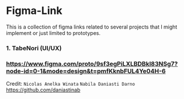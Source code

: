 # Figma-Link

This is a collection of figma links related to several projects that I might implement or just limited to prototypes.

### 1. TabeNori (UI/UX)
### https://www.figma.com/proto/9sf3egPiLXLBDBkl83NSg7?node-id=0-1&mode=design&t=pmfKknbFUL4Ye04H-6

Credit:
`Nicolas Anelka Winata`
`Nabila Daniasti Darno` https://github.com/daniastinab
